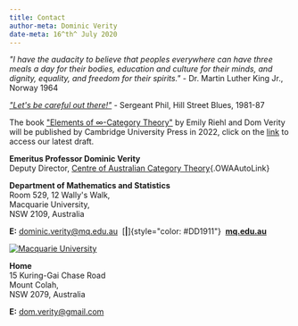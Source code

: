 ```yaml
---
title: Contact
author-meta: Dominic Verity
date-meta: 16^th^ July 2020
---
```


*\"I have the audacity to believe that peoples everywhere can have three
meals a day for their bodies, education and culture for their minds, and
dignity, equality, and freedom for their spirits.\"* - Dr. Martin Luther
King Jr., Norway 1964

*[\"Let\'s be careful out there!\"](https://www.youtube.com/watch?v=Jmg86CRBBtw "https://www.youtube.com/watch?v=Jmg86CRBBtw")* - Sergeant Phil, Hill Street Blues, 1981-87

The book [\"Elements of ∞-Category Theory\"](https://emilyriehl.github.io/files/elements.pdf) by Emily Riehl and Dom Verity will be published by Cambridge University Press in 2022, click on the [link](https://emilyriehl.github.io/files/elements.pdf) to access our latest draft.

**Emeritus Professor Dominic Verity**\
Deputy Director, [Centre of Australian Category
Theory](http://www.mq.edu.au/research/research-centres-groups-and-facilities/innovative-technologies/centres/centre-of-australian-category-theory-coact){.OWAAutoLink}

**Department of Mathematics and Statistics**\
Room 529, 12 Wally\'s Walk,\
Macquarie University,\
NSW 2109, Australia

**E:** <dominic.verity@mq.edu.au> &nbsp;[**\|**]{style="color: #DD1911"}&nbsp; [**mq.edu.au**](http://mq.edu.au)

[![Macquarie University](http://webresources.mq.edu.au/mq_templates/global/images/macquarieUni_sm.png)](http://mq.edu.au)

**Home**\
15 Kuring-Gai Chase Road\
Mount Colah,\
NSW 2079, Australia

**E:** <dom.verity@gmail.com>
